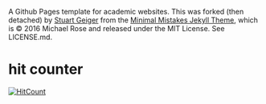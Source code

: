 A Github Pages template for academic websites. This was forked (then detached) by [Stuart Geiger](https://github.com/staeiou) from the [Minimal Mistakes Jekyll Theme](https://mmistakes.github.io/minimal-mistakes/), which is © 2016 Michael Rose and released under the MIT License. See LICENSE.md.

# hit counter
[![HitCount](http://hits.dwyl.io/SusanaRocha/SusanaRocha.github.io.svg)](http://hits.dwyl.io/SusanaRocha/SusanaRocha.github.io)
